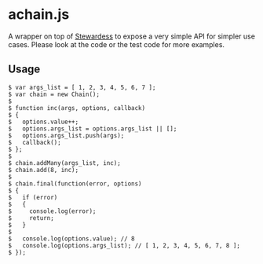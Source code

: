 # achain.js

A wrapper on top of [Stewardess][1] to expose a very simple API for simpler use cases. Please look at the code or the test code for more examples.


## Usage

    $ var args_list = [ 1, 2, 3, 4, 5, 6, 7 ];
    $ var chain = new Chain();
    $     
    $ function inc(args, options, callback)
    $ {
    $   options.value++;
    $   options.args_list = options.args_list || [];
    $   options.args_list.push(args);
    $   callback();
    $ };
    $ 
    $ chain.addMany(args_list, inc);
    $ chain.add(8, inc);
    $ 
    $ chain.final(function(error, options)
    $ {
    $   if (error)
    $   {
    $     console.log(error);
    $     return;
    $   }
    $ 
    $   console.log(options.value); // 8
    $   console.log(options.args_list); // [ 1, 2, 3, 4, 5, 6, 7, 8 ];
    $ });


[1]: https://github.com/ifit/stewardess

